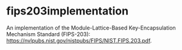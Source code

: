 # fips203implementation
An implementation of the Module-Lattice-Based Key-Encapsulation Mechanism Standard (FIPS-203): https://nvlpubs.nist.gov/nistpubs/FIPS/NIST.FIPS.203.pdf.
